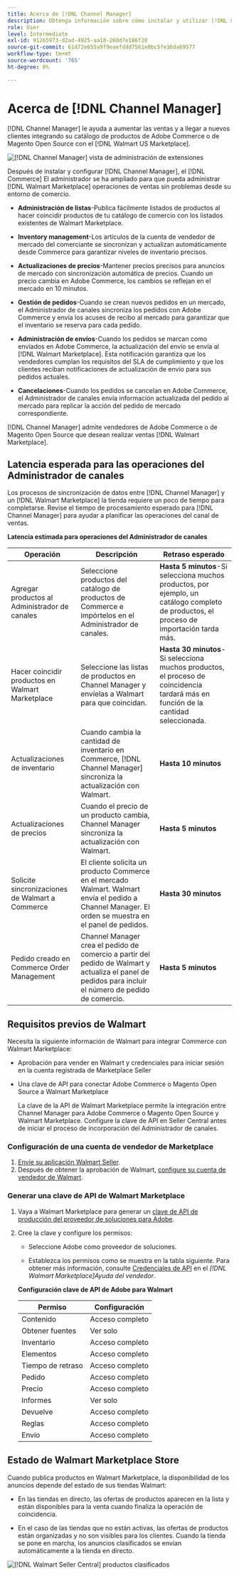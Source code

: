 ```yaml
---
title: Acerca de [!DNL Channel Manager]
description: Obtenga información sobre cómo instalar y utilizar [!DNL Channel Manager] para integrar las tiendas de Adobe Commerce y de Magento Open Source con mercados de terceros, y crear un canal de ventas para administrar las ofertas, los precios, el inventario y las ventas de Marketplace sin problemas desde el administrador de comercio.
role: User
level: Intermediate
exl-id: 91265973-d2ad-4925-aa10-260d7e186f20
source-git-commit: 61d72e655a9f9eaefddd7561e0bc5fe36da69577
workflow-type: tm+mt
source-wordcount: '765'
ht-degree: 0%

---
```



# Acerca de [!DNL Channel Manager]

[!DNL Channel Manager] le ayuda a aumentar las ventas y a llegar a nuevos clientes integrando su catálogo de productos de Adobe Commerce o de Magento Open Source con el [!DNL Walmart US Marketplace].

![[!DNL Channel Manager] vista de administración de extensiones](assets/channel-manager-home.png)

Después de instalar y configurar [!DNL Channel Manager], el [!DNL Commerce] El administrador se ha ampliado para que pueda administrar [!DNL Walmart Marketplace] operaciones de ventas sin problemas desde su entorno de comercio.

* **Administración de listas**-Publica fácilmente listados de productos al hacer coincidir productos de tu catálogo de comercio con los listados existentes de Walmart Marketplace.

* **Inventory management**-Los artículos de la cuenta de vendedor de mercado del comerciante se sincronizan y actualizan automáticamente desde Commerce para garantizar niveles de inventario precisos.

* **Actualizaciones de precios**-Mantener precios precisos para anuncios de mercado con sincronización automática de precios. Cuando un precio cambia en Adobe Commerce, los cambios se reflejan en el mercado en 10 minutos.

* **Gestión de pedidos**-Cuando se crean nuevos pedidos en un mercado, el Administrador de canales sincroniza los pedidos con Adobe Commerce y envía los acuses de recibo al mercado para garantizar que el inventario se reserva para cada pedido.

* **Administración de envíos**-Cuando los pedidos se marcan como enviados en Adobe Commerce, la actualización del envío se envía al [!DNL Walmart Marketplace]. Esta notificación garantiza que los vendedores cumplan los requisitos del SLA de cumplimiento y que los clientes reciban notificaciones de actualización de envío para sus pedidos actuales.

* **Cancelaciones**-Cuando los pedidos se cancelan en Adobe Commerce, el Administrador de canales envía información actualizada del pedido al mercado para replicar la acción del pedido de mercado correspondiente.

[!DNL Channel Manager] admite vendedores de Adobe Commerce o de Magento Open Source que desean realizar ventas [!DNL Walmart Marketplace].

## Latencia esperada para las operaciones del Administrador de canales

Los procesos de sincronización de datos entre [!DNL Channel Manager] y un [!DNL Walmart Marketplace] la tienda requiere un poco de tiempo para completarse. Revise el tiempo de procesamiento esperado para [!DNL Channel Manager] para ayudar a planificar las operaciones del canal de ventas.

**Latencia estimada para operaciones del Administrador de canales**

| **Operación** | **Descripción** | **Retraso esperado** |
|--------------------------------------------|-----------------------------------------------------------------------------------------------------------------------------------------------|---------------------------------------------------------------------------------------------------------------------------|
| Agregar productos al Administrador de canales | Seleccione productos del catálogo de productos de Commerce e impórtelos en el Administrador de canales. | **Hasta 5 minutos**-Si selecciona muchos productos, por ejemplo, un catálogo completo de productos, el proceso de importación tarda más. |
| Hacer coincidir productos en Walmart Marketplace | Seleccione las listas de productos en Channel Manager y envíelas a Walmart para que coincidan. | **Hasta 30 minutos**-Si selecciona muchos productos, el proceso de coincidencia tardará más en función de la cantidad seleccionada. |
| Actualizaciones de inventario | Cuando cambia la cantidad de inventario en Commerce, [!DNL Channel Manager] sincroniza la actualización con Walmart. | **Hasta 10 minutos** |
| Actualizaciones de precios | Cuando el precio de un producto cambia, Channel Manager sincroniza la actualización con Walmart. | **Hasta 5 minutos** |
| Solicite sincronizaciones de Walmart a Commerce | El cliente solicita un producto Commerce en el mercado Walmart. Walmart envía el pedido a Channel Manager. El orden se muestra en el panel de pedidos. | **Hasta 30 minutos** |
| Pedido creado en Commerce Order Management | Channel Manager crea el pedido de comercio a partir del pedido de Walmart y actualiza el panel de pedidos para incluir el número de pedido de comercio. | **Hasta 5 minutos** |

## Requisitos previos de Walmart

Necesita la siguiente información de Walmart para integrar Commerce con Walmart Marketplace:

* Aprobación para vender en Walmart y credenciales para iniciar sesión en la cuenta registrada de Marketplace Seller

* Una clave de API para conectar Adobe Commerce o Magento Open Source a Walmart Marketplace

   La clave de la API de Walmart Marketplace permite la integración entre Channel Manager para Adobe Commerce o Magento Open Source y Walmart Marketplace. Configure la clave de API en Seller Central antes de iniciar el proceso de incorporación del Administrador de canales.

### Configuración de una cuenta de vendedor de Marketplace

1. [Envíe su aplicación Walmart Seller](https://marketplace-apply.walmart.com/apply?id=0014M00001zivMpQAI).
2. Después de obtener la aprobación de Walmart, [configure su cuenta de vendedor de Walmart](https://sellerhelp.walmart.com/seller/s/guide?article=000008219).

### Generar una clave de API de Walmart Marketplace

1. Vaya a Walmart Marketplace para generar un [clave de API de producción del proveedor de soluciones para Adobe](https://developer.walmart.com/#preloginModal?redirectUri=https%3A%2F%2Fdeveloper.walmart.com%2Faccount%2FgenerateKey).

1. Cree la clave y configure los permisos:

   * Seleccione Adobe como proveedor de soluciones.

   * Establezca los permisos como se muestra en la tabla siguiente. Para obtener más información, consulte [Credenciales de API](https://sellerhelp.walmart.com/seller/s/guide?article=000006422) en el *[!DNL Walmart Marketplace]Ayuda del vendedor*.

   **Configuración clave de API de Adobe para Walmart**

   | **Permiso** | **Configuración** |
   |----------------|-------------|
   | Contenido | Acceso completo |
   | Obtener fuentes | Ver solo |
   | Inventario | Acceso completo |
   | Elementos | Acceso completo |
   | Tiempo de retraso | Acceso completo |
   | Pedido | Acceso completo |
   | Precio | Acceso completo |
   | Informes | Ver solo |
   | Devuelve | Acceso completo |
   | Reglas | Acceso completo |
   | Envío | Acceso completo |

## Estado de Walmart Marketplace Store

Cuando publica productos en Walmart Marketplace, la disponibilidad de los anuncios depende del estado de sus tiendas Walmart:

* En las tiendas en directo, las ofertas de productos aparecen en la lista y están disponibles para la venta cuando finaliza la operación de coincidencia.

* En el caso de las tiendas que no están activas, las ofertas de productos están organizadas y no son visibles para los clientes. Cuando la tienda se pone en marcha, los anuncios clasificados se envían automáticamente a la tienda en directo.


![[!DNL Walmart Seller Central] productos clasificados](assets/walmart-seller-central-staged.png)

